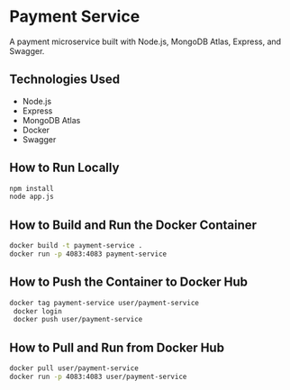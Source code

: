 # Payment Service

A payment microservice built with Node.js, MongoDB Atlas, Express, and Swagger.

## Technologies Used
- Node.js
- Express
- MongoDB Atlas
- Docker
- Swagger

## How to Run Locally
```bash
npm install
node app.js
```

## How to Build and Run the Docker Container
```bash
docker build -t payment-service .
docker run -p 4083:4083 payment-service
```

## How to Push the Container to Docker Hub
```bash
docker tag payment-service user/payment-service
 docker login
 docker push user/payment-service
```

## How to Pull and Run from Docker Hub
```bash
docker pull user/payment-service
docker run -p 4083:4083 user/payment-service
```
